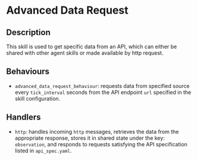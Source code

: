 # Advanced Data Request

## Description

This skill is used to get specific data from an API, which can either be shared with other agent skills or made available by http request.

## Behaviours

- `advanced_data_request_behaviour`: requests data from specified source every `tick_interval` seconds from the API endpoint `url` specified in the skill configuration.

## Handlers

- `http`: handles incoming `http` messages, retrieves the data from the appropriate response, stores it in shared state under the key: `observation`, and responds to requests satisfying the API specification listed in `api_spec.yaml`.
